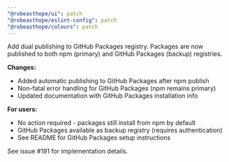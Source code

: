 ```yaml
---
"@robeasthope/ui": patch
"@robeasthope/eslint-config": patch
"@robeasthope/colours": patch
---
```


Add dual publishing to GitHub Packages registry. Packages are now published to both npm (primary) and GitHub Packages (backup) registries.

**Changes:**

- Added automatic publishing to GitHub Packages after npm publish
- Non-fatal error handling for GitHub Packages (npm remains primary)
- Updated documentation with GitHub Packages installation info

**For users:**

- No action required - packages still install from npm by default
- GitHub Packages available as backup registry (requires authentication)
- See README for GitHub Packages setup instructions

See issue #191 for implementation details.
